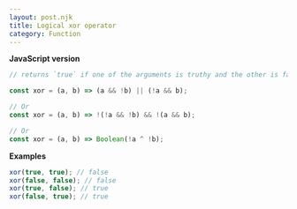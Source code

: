 ```yaml
---
layout: post.njk
title: Logical xor operator
category: Function
---
```


**JavaScript version**

```js
// returns `true` if one of the arguments is truthy and the other is falsy

const xor = (a, b) => (a && !b) || (!a && b);

// Or
const xor = (a, b) => !(!a && !b) && !(a && b);

// Or
const xor = (a, b) => Boolean(!a ^ !b);
```

**Examples**

```js
xor(true, true); // false
xor(false, false); // false
xor(true, false); // true
xor(false, true); // true
```
